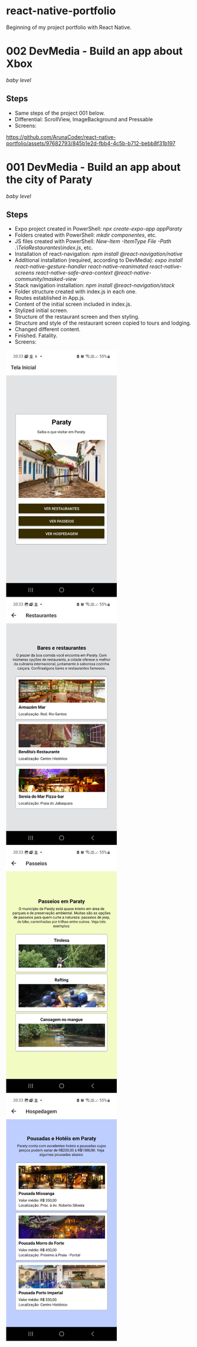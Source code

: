 # react-native-portfolio
 Beginning of my project portfolio with React Native.

# 002 DevMedia - Build an app about Xbox
*baby level*
## Steps
- Same steps of the project 001 below.
- Differential: ScrollView, ImageBackground and Pressable
- Screens:

https://github.com/ArunaCoder/react-native-portfolio/assets/97682793/845b1e2d-fbb4-4c5b-b712-bebb8f31b197


# 001 DevMedia - Build an app about the city of Paraty
*baby level*

## Steps
- Expo project created in PowerShell: *npx create-expo-app appParaty*
- Folders created with PowerShell: *mkdir componentes*, etc.
- JS files created with PowerShell: *New-Item -ItemType File -Path .\TelaRestaurantes\index.js*, etc.
- Installation of react-navigation: *npm install @react-navigation/native*
- Additional installation (required, according to DevMedia):  *expo install react-native-gesture-handler react-native-reanimated react-native-screens react-native-safe-area-context @react-native-community/masked-view*
- Stack navigation installation: *npm install @react-navigation/stack*
- Folder structure created with index.js in each one.
- Routes established in App.js.
- Content of the initial screen included in index.js.
- Stylized initial screen.
- Structure of the restaurant screen and then styling.
- Structure and style of the restaurant screen copied to tours and lodging.
- Changed different content.
- Finished. Fatality.
- Screens:
<img src="/readme_img/initial.jpeg" width="300" />
<img src="/readme_img/restaurants.jpeg" width="300" />
<img src="/readme_img/tours.jpeg" width="300" />
<img src="/readme_img/lodging.jpeg" width="300" />
